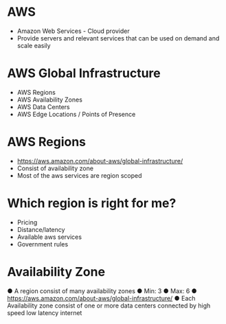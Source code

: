 # AWS
- Amazon Web Services - Cloud provider
- Provide servers and relevant services that can be used on demand and scale easily

# AWS Global Infrastructure
- AWS Regions
- AWS Availability Zones
- AWS Data Centers 
- AWS Edge Locations / Points of Presence

# AWS Regions
- https://aws.amazon.com/about-aws/global-infrastructure/
- Consist of availability zone
- Most of the aws services are region scoped

# Which region is right for me?
- Pricing
- Distance/latency
- Available aws services
- Government rules

# Availability Zone
● A region consist of many availability zones
● Min: 3
● Max: 6
● https://aws.amazon.com/about-aws/global-infrastructure/
● Each Availability zone consist of one or more data centers connected by high
speed low latency internet